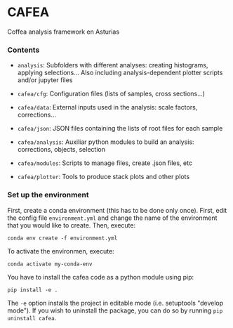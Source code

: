 # CAFEA
Coffea analysis framework en Asturias

### Contents
- `analysis`:
   Subfolders with different analyses: creating histograms, applying selections...
   Also including analysis-dependent plotter scripts and/or jupyter files

- `cafea/cfg`:
  Configuration files (lists of samples, cross sections...)

- `cafea/data`:
  External inputs used in the analysis: scale factors, corrections...
  
- `cafea/json`:
   JSON files containing the lists of root files for each sample

- `cafea/analysis`:
  Auxiliar python modules to build an analysis: corrections, objects, selection

- `cafea/modules`:
  Scripts to manage files, create .json files, etc

- `cafea/plotter`:
  Tools to produce stack plots and other plots

### Set up the environment 

First, create a conda environment (this has to be done only once). First, edit the config file `environment.yml` and change the name of the environment that you would like to create. Then, execute:

    conda env create -f environment.yml

To activate the environmen, execute:

    conda activate my-conda-env

You have to install the cafea code as a python module using pip:

    pip install -e .

The `-e` option installs the project in editable mode (i.e. setuptools "develop mode"). If you wish to uninstall the package, you can do so by running `pip uninstall cafea`.

